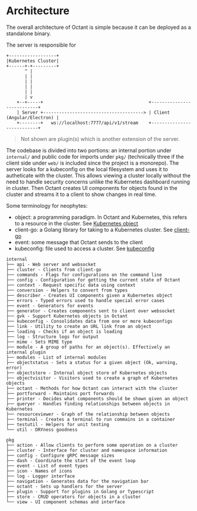 # Architecture

The overall architecture of Octant is simple because it can be deployed as a standalone binary.

The server is responsible for 

```
+------------------+
|Kubernetes Cluster|
+------+-+---------+
       ^ |
       | |
       | |
       | |
       | |
       | v
    +--+-----+                                        +---------------------------+
    | Server +--------------------------------------> | Client (Angular/Electron) |
    +--------+   ws://localhost:7777/api/v1/stream    +---------------------------+
```

> Not shown are plugin(s) which is another extension of the server.

The codebase is divided into two portions: an internal portion under `internal/` and public code for imports under `pkg/` (technically three if the client side under `web/` is included since the project is a monorepo). The server looks for a kubeconfig on the local filesystem and uses it to autheticate with the cluster. This allows viewing a cluster locally without the need to handle security concerns unlike the Kubernetes dashboard running in cluster. Then Octant creates UI components for objects found in the cluster and streams it to a client to show changes in real time.

Some terminology for neophytes:
 - object: a programming paradigm. In Octant and Kubernetes, this refers to a resource in the cluster. See [Kubernetes object](https://kubernetes.io/docs/concepts/overview/working-with-objects/kubernetes-objects/)
 - client-go: a Golang library for taking to a Kubernetes cluster. See [client-go](https://github.com/kubernetes/client-go)
 - event: some message that Octant sends to the client
 - kubeconfig: file used to access a cluster. See [kubeconfig](https://kubernetes.io/docs/tasks/access-application-cluster/configure-access-multiple-clusters/)

```
internal
├── api - Web server and websocket
├── cluster - Clients from client-go
├── commands - Flags for configurations on the command line
├── config - Configuration for getting the current state of Octant
├── context - Request specific data using context
├── conversion - Helpers to convert from types
├── describer - Creates UI components given a Kubernetes object
├── errors - Typed errors used to handle special error cases
├── event - Generators for events
├── generator - Creates components sent to client over websocket
├── gvk - Support Kubernetes objects in Octant
├── kubeconfig - Consolidates data from one or more kubeconfigs
├── link - Utility to create an URL link from an object
├── loading - Checks if an object is loading
├── log - Structure logs for output
├── mime - Sets MIME type
├── module - A group of paths for an object(s). Effectively an internal plugin
├── modules - List of internal modules
├── objectstatus - Sets a status for a given object (Ok, warning, error)
├── objectstore - Internal object store of Kubernetes objects
├── objectvisitor - Visitors used to create a graph of Kubernetes objects
├── octant - Methods for how Octant can interact with the cluster
├── portforward - Maintains port forwards
├── printer - Decides what components should be shown given an object
├── queryer - Handles finding relationships between objects in Kubernetes
├── resourceviewer - Graph of the relationship between objects
├── terminal - Creates a terminal to run commains in a container
├── testutil - Helpers for unit testing
└── util - DRYness goodness
```

```
pkg
├── action - Allow clients to perform some operation on a cluster
├── cluster - Interface for cluster and namespace information
├── config - Configure gRPC message sizes
├── dash - Coordinate the start of the event loop
├── event - List of event types
├── icon - Names of icons
├── log - Logger interface
├── navigation - Generates data for the navigation bar
├── octant - Sets up handlers for the server
├── plugin - Support for plugins in Golang or Typescript
├── store - CRUD operators for objects in a cluster
└── view - UI component schemas and interface
```
